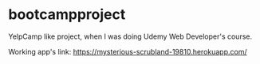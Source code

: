 # bootcampproject
YelpCamp like project, when I was doing Udemy Web Developer's course.

Working app's link: https://mysterious-scrubland-19810.herokuapp.com/
